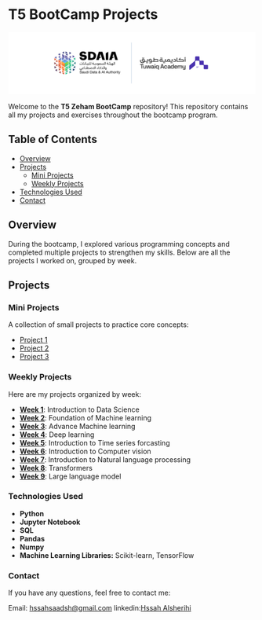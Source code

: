 # T5 BootCamp Projects

![Banner Image](https://github.com/HssahSaad/T5_BootCamp/blob/main/Beige%20Feminine%20Personal%20LinkedIn%20Banner%20(1).png)

Welcome to the **T5 Zeham BootCamp** repository! This repository contains all my projects and exercises throughout the bootcamp program.

## Table of Contents
- [Overview](#overview)
- [Projects](#projects)
  - [Mini Projects](#mini-projects)
  - [Weekly Projects](#weekly-projects)
- [Technologies Used](#technologies-used)
- [Contact](#contact)

## Overview
During the bootcamp, I explored various programming concepts and completed multiple projects to strengthen my skills. Below are all the projects I worked on, grouped by week.

## Projects

### Mini Projects
A collection of small projects to practice core concepts:
- [Project 1](https://github.com/HssahSaad/T5_BootCamp/blob/main/Mini%20Projects/Week4_Mini_project_Final.ipynb)
- [Project 2](https://github.com/HssahSaad/T5_BootCamp/blob/main/Mini%20Projects/Week5_Mini_Project_GRU_SARIMA.ipynb)
- [Project 3](https://github.com/HssahSaad/T5_BootCamp/blob/main/Mini%20Projects/Mini_Project_Week6_DataAgu_train%20(1).ipynb)

### Weekly Projects
Here are my projects organized by week:
- **[Week 1](Week%201/)**: Introduction to Data Science
- **[Week 2](Week%202/)**: Foundation of Machine learning 
- **[Week 3](Week%203/)**: Advance Machine learning 
- **[Week 4](Week%204/)**: Deep learning 
- **[Week 5](Week%205/)**: Introduction to Time series forcasting 
- **[Week 6](Week%206/)**: Introduction to Computer vision 
- **[Week 7](Week%207/)**: Introduction to Natural language processing
- **[Week 8](Week%208/)**: Transformers
- **[Week 9](Week%209/)**: Large language model

### Technologies Used
- **Python**
- **Jupyter Notebook**
- **SQL**
- **Pandas**
- **Numpy**
- **Machine Learning Libraries:** Scikit-learn, TensorFlow

###  Contact
If you have any questions, feel free to contact me:

Email: hssahsaadsh@gmail.com
linkedin:[Hssah Alsherihi](linkedin.com/in/hssah-alsherihi-658b25216)

